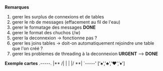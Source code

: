 **Remarques**


1. gerer les surplus de connexions et de tables
2. gerer le nb de messages (effacement au fil de l'eau)
3. gerer le formatage des messages **DONE**
4. gerer le format des chuchos (/w)
5. gerer la deconnexion -> fonctionne pas ?
6. gerer les joins tables -> doit-on automatiquement rejoindre une table que l'on créé ?
7. gerer les problemes de threading à la deconnexion **URGENT** --> **DONE**



**Exemple cartes**
.-----.
|**  /|
|     |
|/  **|
`-----'
['♠','♣','♥','♦']
